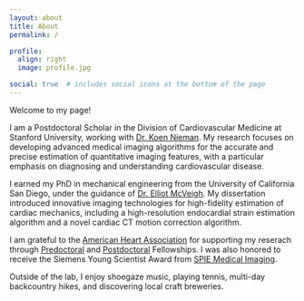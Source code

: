 ```yaml
---
layout: about
title: About
permalink: /

profile:
  align: right
  image: profile.jpg

social: true  # includes social icons at the bottom of the page
---
```


Welcome to my page!

I am a Postdoctoral Scholar in the Division of Cardiovascular Medicine at Stanford University, working with [Dr. Koen Nieman](https://profiles.stanford.edu/koen-nieman). My research focuses on developing advanced medical imaging algorithms for the accurate and precise estimation of quantitative imaging features, with a particular emphasis on diagnosing and understanding cardiovascular disease.

I earned my PhD in mechanical engineering from the University of California San Diego, under the guidance of [Dr. Elliot McVeigh](https://jacobsschool.ucsd.edu/faculty/profile?id=399). My dissertation introduced innovative imaging technologies for high-fidelity estimation of cardiac mechanics, including a high-resolution endocardial strain estimation algorithm and a novel cardiac CT motion correction algorithm. 

I am grateful to the [American Heart Association](https://www.heart.org/) for supporting my reserach through [Predoctoral](https://professional.heart.org/en/research-programs/application-information/predoctoral-fellowship) and [Postdoctoral](https://professional.heart.org/en/research-programs/aha-funding-opportunities/postdoctoral-fellowship) Fellowships. I was also honored to receive the Siemens Young Scientist Award from [SPIE Medical Imaging](https://spie.org/conferences-and-exhibitions/medical-imaging).

Outside of the lab, I enjoy shoegaze music, playing tennis, multi-day backcountry hikes, and discovering local craft breweries.

<!-- For my master’s thesis at UC San Diego, I collaborated with [Dr. Juan Carlos del Alamo](https://www.engr.washington.edu/facresearch/newfaculty/2019/delAlamo) to develop robust image-based tools for quantitative characterization of the texture of the left ventricular myocardium. -->
